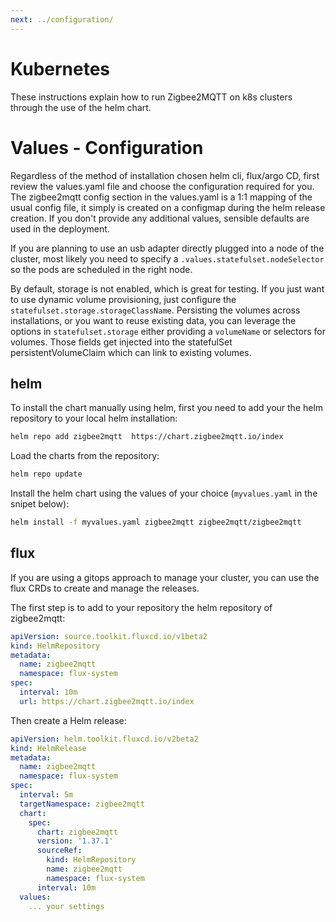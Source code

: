 ```yaml
---
next: ../configuration/
---
```

# Kubernetes
These instructions explain how to run Zigbee2MQTT on k8s clusters through the use of the helm chart.

# Values - Configuration
Regardless of the method of installation chosen helm cli, flux/argo CD, first review the values.yaml file and choose the
configuration required for you. 
The zigbee2mqtt config section in the values.yaml is a 1:1 mapping of the usual config file, it simply is created on a configmap
during the helm release creation. If you don't provide any additional values, sensible defaults are used in the deployment.

If you are planning to use an usb adapter directly plugged into a node of the cluster, most likely you need to
specify a `.values.statefulset.nodeSelector` so the pods are scheduled in the right node. 

By default, storage is not enabled, which is great for testing.
If you just want to use dynamic volume provisioning, just configure the `statefulset.storage.storageClassName`. 
Persisting the volumes across installations, or you want to reuse existing data, you can leverage the options
in `statefulset.storage` either providing a `volumeName` or selectors for volumes. Those fields get injected
into the statefulSet persistentVolumeClaim which can link to existing volumes. 

## helm
To install the chart manually using helm, first you need to add your the helm repository to your local helm installation:
```bash
helm repo add zigbee2mqtt  https://chart.zigbee2mqtt.io/index
```

Load the charts from the repository:
```bash
helm repo update
```

Install the helm chart using the values of your choice (`myvalues.yaml` in the snipet below):
```bash
helm install -f myvalues.yaml zigbee2mqtt zigbee2mqtt/zigbee2mqtt
```

## flux

If you are using a gitops approach to manage your cluster, you can use the flux CRDs to create and manage the releases.

The first step is to add to your repository the helm repository of zigbee2mqtt:
```yaml
apiVersion: source.toolkit.fluxcd.io/v1beta2
kind: HelmRepository
metadata:
  name: zigbee2mqtt
  namespace: flux-system
spec:
  interval: 10m
  url: https://chart.zigbee2mqtt.io/index

```

Then create a Helm release: 
```yaml
apiVersion: helm.toolkit.fluxcd.io/v2beta2
kind: HelmRelease
metadata:
  name: zigbee2mqtt
  namespace: flux-system
spec:
  interval: 5m
  targetNamespace: zigbee2mqtt
  chart:
    spec:
      chart: zigbee2mqtt
      version: '1.37.1'
      sourceRef:
        kind: HelmRepository
        name: zigbee2mqtt
        namespace: flux-system
      interval: 10m
  values:
    ... your settings
```
